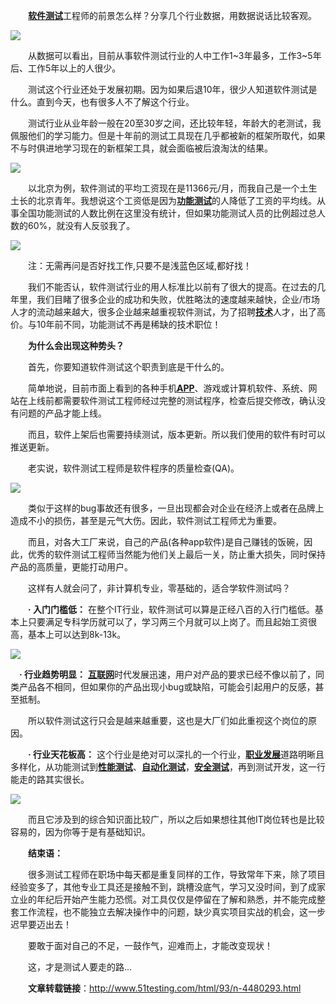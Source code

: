 　　[**软件测试**]()工程师的前景怎么样？分享几个行业数据，用数据说话比较客观。

[![](https://p3-juejin.byteimg.com/tos-cn-i-k3u1fbpfcp/603be204a5b748dabc34a69be96b010e~tplv-k3u1fbpfcp-zoom-1.image)](http://www.51testing.com/batch.download.php?aid=131231)




　　从数据可以看出，目前从事软件测试行业的人中工作1~3年最多，工作3~5年后、工作5年以上的人很少。

　　测试这个行业还处于发展初期。因为如果后退10年，很少人知道软件测试是什么。直到今天，也有很多人不了解这个行业。

　　测试行业从业年龄一般在20至30岁之间，还比较年轻，年龄大的老测试，我佩服他们的学习能力。但是十年前的测试工具现在几乎都被新的框架所取代，如果不与时俱进地学习现在的新框架工具，就会面临被后浪淘汰的结果。

[![](https://p3-juejin.byteimg.com/tos-cn-i-k3u1fbpfcp/7b77067d607845d785f1c51a046d9711~tplv-k3u1fbpfcp-zoom-1.image)](http://www.51testing.com/batch.download.php?aid=131232)




　　以北京为例，软件测试的平均工资现在是11366元/月，而我自己是一个土生土长的北京青年。我想说这个工资低是因为[**功能测试**]()的人降低了工资的平均线。从事全国功能测试的人数比例在这里没有统计，但如果功能测试人员的比例超过总人数的60%，就没有人反驳我了。

[![](https://p3-juejin.byteimg.com/tos-cn-i-k3u1fbpfcp/b2485ecaa30846ed98c05bf15eee57db~tplv-k3u1fbpfcp-zoom-1.image)](http://www.51testing.com/batch.download.php?aid=131233)



　　注：无需再问是否好找工作,只要不是浅蓝色区域,都好找！

　　我们不能否认，软件测试行业的用人标准比以前有了很大的提高。在过去的几年里，我们目睹了很多企业的成功和失败，优胜略汰的速度越来越快，企业/市场人才的流动越来越大，很多企业越来越重视软件测试，为了招聘[**技术**]()人才，出了高价。与10年前不同，功能测试不再是稀缺的技术职位！

　　**为什么会出现这种势头？**

　　首先，你要知道软件测试这个职责到底是干什么的。

　　简单地说，目前市面上看到的各种手机[**APP**]()、游戏或计算机软件、系统、网站在上线前都需要软件测试工程师经过完整的测试程序，检查后提交修改，确认没有问题的产品才能上线。

　　而且，软件上架后也需要持续测试，版本更新。所以我们使用的软件有时可以推送更新。

　　老实说，软件测试工程师是软件程序的质量检查(QA)。

[![](https://p3-juejin.byteimg.com/tos-cn-i-k3u1fbpfcp/9fd0488032bf439995e230bfafd4cc20~tplv-k3u1fbpfcp-zoom-1.image)](http://www.51testing.com/batch.download.php?aid=131234)



　　类似于这样的bug事故还有很多，一旦出现都会对企业在经济上或者在品牌上造成不小的损伤，甚至是元气大伤。因此，软件测试工程师尤为重要。

　　而且，对各大工厂来说，自己的产品(各种app软件)是自己赚钱的饭碗，因此，优秀的软件测试工程师当然能为他们关上最后一关，防止重大损失，同时保持产品的高质量，更能打动用户。

　　这样有人就会问了，非计算机专业，零基础的，适合学软件测试吗？

　　**· 入门门槛低：** 在整个IT行业，软件测试可以算是正经八百的入行门槛低。基本上只要满足专科学历就可以了，学习两三个月就可以上岗了。而且起始工资很高，基本上可以达到8k-13k。

[![](https://p3-juejin.byteimg.com/tos-cn-i-k3u1fbpfcp/20ccdfa4c663461aaafff162be427ad6~tplv-k3u1fbpfcp-zoom-1.image)](http://www.51testing.com/batch.download.php?aid=131235)

　**· 行业趋势明显：** [**互联网**]()时代发展迅速，用户对产品的要求已经不像以前了，同类产品各不相同，但如果你的产品出现小bug或缺陷，可能会引起用户的反感，甚至抵制。

　　所以软件测试这行只会是越来越重要，这也是大厂们如此重视这个岗位的原因。

　　**· 行业天花板高：** 这个行业是绝对可以深扎的一个行业，[**职业发展**]()道路明晰且多样化，从功能测试到[**性能测试**]()、[**自动化测试**]()，[**安全测试**]()，再到测试开发，这一行能走的路其实很长。

[![](https://p3-juejin.byteimg.com/tos-cn-i-k3u1fbpfcp/ec9f98f16a7e4d1797cc4e37d97abac3~tplv-k3u1fbpfcp-zoom-1.image)](http://www.51testing.com/batch.download.php?aid=131236)

　　而且它涉及到的综合知识面比较广，所以之后如果想往其他IT岗位转也是比较容易的，因为你等于是有基础知识。

　　**结束语：**

　　很多测试工程师在职场中每天都是重复同样的工作，导致常年下来，除了项目经验变多了，其他专业工具还是接触不到，跳槽没底气，学习又没时间，到了成家立业的年纪后开始产生能力恐慌。对工具仅仅是停留在了解和熟悉，并不能完成整套工作流程，也不能独立去解决操作中的问题，缺少真实项目实战的机会，这一步迟早要迈出去！

　　要敢于面对自己的不足，一鼓作气，迎难而上，才能改变现状！

　　这，才是测试人要走的路...
  
　　**文章转载链接**：http://www.51testing.com/html/93/n-4480293.html